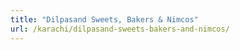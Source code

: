 ```yaml
---
title: "Dilpasand Sweets, Bakers & Nimcos"
url: /karachi/dilpasand-sweets-bakers-and-nimcos/
---
```


